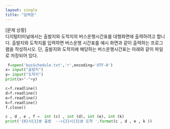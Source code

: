 ```yaml
---
layout: single
title: "입력문"
---
```

[문제 상황]  
디지털터미널에서는 출발지와 도착지의 버스운행시간표를 대형화면에 출력하려고 합니다. 출발지와 도착지를 입력하면 버스운행 시간표를 예시 화면과 같이 출력하는 프로그램을 작성하시오. 단, 출발지와 도착지에 해당하는 버스운행시간표는 아래와 같이 파일로 저장되어 있다.
~~~python
 f=open('busSchedule.txt','r',encoding='UTF-8')
x= input("출발지")
y= input("도착지")
print(x+"-"+y)

c=f.readline()
d=f.readline()
e=f.readline()
k=f.readline()
f.close()

c , d , e , f =  int (c) , int (d), int (e), int (k)
print('{0}시{1}분 출발  -->{2}시{3}분 도착 '.format(c , d , e , k ))
~~~
